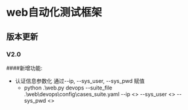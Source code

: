 # web自动化测试框架


## 版本更新
### V2.0
####新增功能:
* 认证信息参数化
  通过--ip, --sys_user, --sys_pwd 赋值
    * python .\web.py devops --suite_file .\web\devops\config\cases_suite.yaml --ip <> --sys_user <> --sys_pwd <>    
    